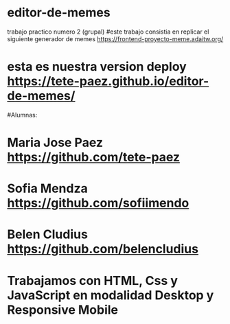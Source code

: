 # editor-de-memes
trabajo practico numero 2 (grupal)
#este trabajo consistia en replicar el siguiente generador de memes https://frontend-proyecto-meme.adaitw.org/
# esta es nuestra version deploy  https://tete-paez.github.io/editor-de-memes/
#Alumnas:
# Maria Jose Paez https://github.com/tete-paez
# Sofia Mendza https://github.com/sofiimendo
# Belen Cludius https://github.com/belencludius
# Trabajamos con HTML, Css y JavaScript en modalidad Desktop y Responsive Mobile 



